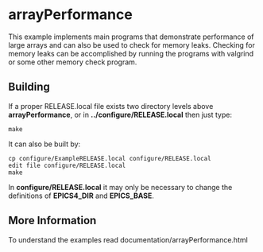 # arrayPerformance

This example implements main programs that demonstrate performance
of large arrays and can also be used to check for memory leaks.
Checking for memory leaks can be accomplished by running the programs with valgrind
or some other memory check program.


## Building

If a proper RELEASE.local file exists two directory levels above **arrayPerformance**,
or in **../configure/RELEASE.local** then just type:

    make

It can also be built by:

    cp configure/ExampleRELEASE.local configure/RELEASE.local
    edit file configure/RELEASE.local
    make

In **configure/RELEASE.local** it may only be necessary to change the definitions
of **EPICS4_DIR** and **EPICS_BASE**.

## More Information
 

To understand the examples read documentation/arrayPerformance.html
